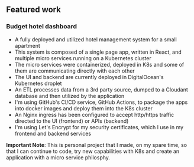 ## Featured work

### Budget hotel dashboard

* A fully deployed and utilized hotel management system for a small apartment
* This system is composed of a single page app, written in React, and multiple micro services running on a Kubernetes cluster
* The micro services were containerized, deployed in K8s and some of them are communicating directly with each other
* The UI and backend are currently deployed in DigitalOcean's Kubernetes droplet
* An ETL processes data from a 3rd party source, dumped to a Cloudant database and then utilized by the application
* I'm using GitHub's CI/CD service, GitHub Actions, to package the apps into docker images and deploy them into the K8s cluster
* An Nginx ingress has been configured to accept http/https traffic directed to the UI (frontend) or APIs (backend)
* I'm using Let's Encrypt for my security certificates, which I use in my frontend and backend services

**Important Note**: This is personal project that I made, on my spare time, so that I can continue to code, try new capabilities with K8s and create an application with a micro service philosphy.


